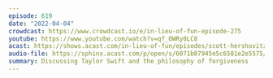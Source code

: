 ```yaml
---
episode: 619
date: "2022-04-04"
crowdcast: https://www.crowdcast.io/e/in-lieu-of-fun-episode-275
youtube: https://www.youtube.com/watch?v=qf_OWRy0LC8
acast: https://shows.acast.com/in-lieu-of-fun/episodes/scott-hershovitz-on-taylor-swift-and-forgiveness
audio-file: https://sphinx.acast.com/p/open/s/6071b87945e5c6581e2e5575/e/624d87a7e45d6e0012ab679e/media.mp3
summary: Discussing Taylor Swift and the philosophy of forgiveness
---
```


